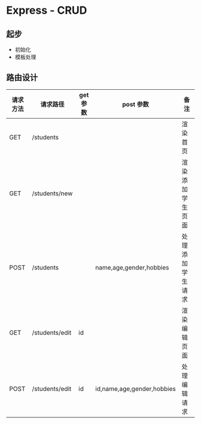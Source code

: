 # Express - CRUD

## 起步

- 初始化
- 模板处理

## 路由设计

| 请求方法 | 请求路径       | get 参数 | post 参数                  | 备注             |
| -------- | -------------- | -------- | -------------------------- | ---------------- |
| GET      | /students      |          |                            | 渲染首页         |
| GET      | /students/new  |          |                            | 渲染添加学生页面 |
| POST     | /students      |          | name,age,gender,hobbies    | 处理添加学生请求 |
| GET      | /students/edit | id       |                            | 渲染编辑页面     |
| POST     | /students/edit | id       | id,name,age,gender,hobbies | 处理编辑请求     |

